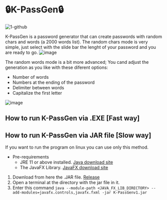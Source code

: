 # 🔒K-PassGen🔒
![1-github](https://github.com/user-attachments/assets/2ece3938-7cb1-4564-8d3f-37b1cbc09dfd)

K-PassGen is a password generator that can create passwords with random chars and words (a 2000 words list).
The random chars mode is very simple, just select with the slide bar the lenght of your password and you are ready to go. 
![image](https://github.com/user-attachments/assets/29807b1d-6d8a-4c7e-80a1-d190d57df1fc)

The random words mode is a bit more advanced; You cand adjust the generation as you like with these diferent options: 
- Number of words
- Numbers at the ending of the password
- Delimiter between words
- Capitalize the first letter

![image](https://github.com/user-attachments/assets/c4d9bf22-c1a0-4d17-af57-463a3eb0178a)

## How to run K-PassGen via .EXE [Fast way]

## How to run K-PassGen via JAR file [Slow way]
If you want to run the program on linux you can use only this method.
- Pre-requirements
  - JRE 11 or above installed. [Java download site](https://www.java.com/en/download/manual.jsp)
  - The JavaFX Library. [JavaFX download site](https://gluonhq.com/products/javafx/)

1. Download from here the .JAR file. [Release](https://gluonhq.com/products/javafx/)
2. Open a terminal at the directory with the jar file in it.
3. Enter this command ``` java --module-path <JAVA_FX_LIB_DIRECTORY> --add-modules=javafx.controls,javafx.fxml -jar K-PassGenv1.jar ```

  



